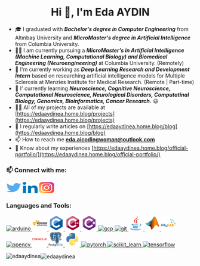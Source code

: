 <h1 align="center">Hi 👋, I'm Eda AYDIN</h1>

<!--
**edaaydinea/edaaydinea** is a ✨ _special_ ✨ repository because its `README.md` (this file) appears on your GitHub profile.-->

- 🎓 I graduated with ***Bachelor's degree in Computer Engineering*** from Altınbaş University and ***MicroMaster's degree in Artificial Intelligence*** from Columbia University.
- 👩‍🎓 I am currently pursuing a ***MicroMaster's in Artificial Intelligence (Machine Learning, Computational Biology) and Biomedical Engineering (Neuroengineering)*** at Columbia University. (Remotely)
- 🧠 I'm currently working as ***Deep Learning Research and Development Intern*** based on researching artificial intelligence models for Multiple Sclerosis at Menzies Institute for Medical Research. (Remote | Part-time)
- 🌱 I' currently learning ***Neuroscience, Cognitive Neuroscience, Computational Neuroscience, Neurological Disorders, Computatinal Biology, Genomics, Bioinformatics, Cancer Research.*** 😃
- 👨‍💻 All of my projects are available at [https://edaaydinea.home.blog/projects](https://edaaydinea.home.blog/projects)
- 📝 I regularly write articles on [https://edaaydinea.home.blog/blog](https://edaaydinea.home.blog/blog)
- 📫 How to reach me **eda.aicodingwoman@outlook.com**
- 📄 Know about my experiences [https://edaaydinea.home.blog/official-portfolio/](https://edaaydinea.home.blog/official-portfolio/)


<h3 align="left">📫 Connect with me:</h3>
<p align="left">
<a href="https://twitter.com/edaaydinea" target="blank"><img align="center" src="https://github.com/edaaydinea/social-icons/blob/main/twitter.svg" alt="edaaydinea" height="30" width="40" /></a>
<a href="https://linkedin.com/in/edaaydinea" target="blank"><img align="center" src="https://github.com/edaaydinea/social-icons/blob/main/linkedin.svg" alt="edaaydinea" height="30" width="40" /></a>
<a href="https://www.instagram.com/ai.codingwoman/" target="blank"><img align="center" src="https://github.com/edaaydinea/social-icons/blob/main/instagram.svg" height="30" width="40" /></a>
</p>

<h3 align="left">Languages and Tools:</h3>
<p align="left"> <a href="https://www.arduino.cc/" target="_blank"> <img src="https://cdn.worldvectorlogo.com/logos/arduino-1.svg" alt="arduino" width="40" height="40"/> </a> <a href="https://aws.amazon.com" target="_blank"> <img src="https://raw.githubusercontent.com/devicons/devicon/master/icons/amazonwebservices/amazonwebservices-original-wordmark.svg" alt="aws" width="40" height="40"/> 
</a> <a href="https://www.cprogramming.com/" target="_blank"> <img src="https://raw.githubusercontent.com/devicons/devicon/master/icons/c/c-original.svg" alt="c" width="40" height="40"/> </a> <a href="https://www.w3schools.com/cpp/" target="_blank"> <img src="https://raw.githubusercontent.com/devicons/devicon/master/icons/cplusplus/cplusplus-original.svg" alt="cplusplus" width="40" height="40"/> </a> <a href="https://www.w3schools.com/cs/" target="_blank"> <img src="https://raw.githubusercontent.com/devicons/devicon/master/icons/csharp/csharp-original.svg" alt="csharp" width="40" height="40"/> </a> <a href="https://cloud.google.com" target="_blank"> <img src="https://www.vectorlogo.zone/logos/google_cloud/google_cloud-icon.svg" alt="gcp" width="40" height="40"/> </a> <a href="https://git-scm.com/" target="_blank"> <img src="https://www.vectorlogo.zone/logos/git-scm/git-scm-icon.svg" alt="git" width="40" height="40"/> </a> 
<a href="https://www.java.com" target="_blank"> <img src="https://raw.githubusercontent.com/devicons/devicon/master/icons/java/java-original.svg" alt="java" width="40" height="40"/> </a> 
<a href="https://www.mathworks.com/" target="_blank"> <img src="https://github.com/edaaydinea/social-icons/blob/main/matlab.svg" alt="matlab" width="40" height="40"/> </a> <a href="https://www.mysql.com/" target="_blank"> <img src="https://raw.githubusercontent.com/devicons/devicon/master/icons/mysql/mysql-original-wordmark.svg" alt="mysql" width="40" height="40"/> </a> <a href="https://opencv.org/" target="_blank"> <img src="https://www.vectorlogo.zone/logos/opencv/opencv-icon.svg" alt="opencv" width="40" height="40"/> </a> <a href="https://www.oracle.com/" target="_blank"> <img src="https://raw.githubusercontent.com/devicons/devicon/master/icons/oracle/oracle-original.svg" alt="oracle" width="40" height="40"/> </a> <a href="https://www.postgresql.org" target="_blank"> <img src="https://raw.githubusercontent.com/devicons/devicon/master/icons/postgresql/postgresql-original-wordmark.svg" alt="postgresql" width="40" height="40"/> </a> <a href="https://www.python.org" target="_blank"> <img src="https://raw.githubusercontent.com/devicons/devicon/master/icons/python/python-original.svg" alt="python" width="40" height="40"/> </a> <a href="https://pytorch.org/" target="_blank"> <img src="https://www.vectorlogo.zone/logos/pytorch/pytorch-icon.svg" alt="pytorch" width="40" height="40"/> </a> <a href="https://scikit-learn.org/" target="_blank"> <img src="https://upload.wikimedia.org/wikipedia/commons/0/05/Scikit_learn_logo_small.svg" alt="scikit_learn" width="40" height="40"/> </a> <a href="https://www.tensorflow.org" target="_blank"> <img src="https://www.vectorlogo.zone/logos/tensorflow/tensorflow-icon.svg" alt="tensorflow" width="40" height="40"/> </a> </p>


<p><img align="left" src="https://github-readme-stats.vercel.app/api/top-langs?username=edaaydinea&show_icons=true&locale=en&layout=compact" alt="edaaydinea" /></p>

<p><img align="center" src="https://github-readme-stats.vercel.app/api?username=edaaydinea&show_icons=true&locale=en" alt="edaaydinea" /></p>

<!--<h1 align="center">Projects</h1>

<h2 align="center">Artificial Intelligence - Neuroscience Projects</h2>

[![Readme Card](https://github-readme-stats.vercel.app/api/pin/?username=edaaydinea&repo=computational-neuroscience)](https://github.com/edaaydinea/computational-neuroscience)
[![Readme Card](https://github-readme-stats.vercel.app/api/pin/?username=edaaydinea&repo=Multiple-Sclerosis-Lesion-Segmentation-from-Brain-Magnetic-Resonance-Images-via-Fully-Convolutional)](https://github.com/edaaydinea/Multiple-Sclerosis-Lesion-Segmentation-from-Brain-Magnetic-Resonance-Images-via-Fully-Convolutional)
[![Readme Card](https://github-readme-stats.vercel.app/api/pin/?username=edaaydinea&repo=Magnetic-Resonance-Imaging-Comparisons-of-Demented-and-Non-demented-Adults)](https://github.com/edaaydinea/Magnetic-Resonance-Imaging-Comparisons-of-Demented-and-Non-demented-Adults)

<h2 align="center">Medical Image Processing Projects</h2>

[![Readme Card](https://github-readme-stats.vercel.app/api/pin/?username=edaaydinea&repo=Pneumonia-Detection-on-Chest-Xray-Images-with-Deep-Leaning)](https://github.com/edaaydinea/Pneumonia-Detection-on-Chest-Xray-Images-with-Deep-Leaning)

<h2 align="center">Data Science Projects</h2>

[![Readme Card](https://github-readme-stats.vercel.app/api/pin/?username=edaaydinea&repo=personalized-medicine-redefining-cancer-treatment)](https://github.com/edaaydinea/personalized-medicine-redefining-cancer-treatment)
[![Readme Card](https://github-readme-stats.vercel.app/api/pin/?username=edaaydinea&repo=Estimating-the-Probability-of-Confirmed-COVID-19-Cases-Taking-into-the-Intensive-Care-Unit-ICU-)](https://github.com/edaaydinea/Estimating-the-Probability-of-Confirmed-COVID-19-Cases-Taking-into-the-Intensive-Care-Unit-ICU-)


